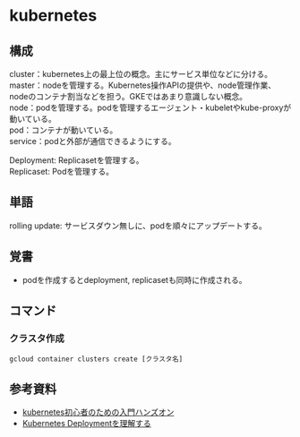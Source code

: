 # kubernetes

## 構成

cluster：kubernetes上の最上位の概念。主にサービス単位などに分ける。  
master：nodeを管理する。Kubernetes操作APIの提供や、node管理作業、nodeのコンテナ割当などを担う。GKEではあまり意識しない概念。  
node：podを管理する。podを管理するエージェント・kubeletやkube-proxyが動いている。  
pod：コンテナが動いている。  
service：podと外部が通信できるようにする。  

Deployment: Replicasetを管理する。  
Replicaset: Podを管理する。  

## 単語

rolling update: サービスダウン無しに、podを順々にアップデートする。

## 覚書

- podを作成するとdeployment, replicasetも同時に作成される。

## コマンド

### クラスタ作成

```
gcloud container clusters create [クラスタ名]
```

## 参考資料

- [kubernetes初心者のための入門ハンズオン](https://qiita.com/mihirat/items/ebb0833d50c882398b0f)
- [Kubernetes Deploymentを理解する](https://qiita.com/komattaka/items/bd1d8d32f6cb24a32f53)
